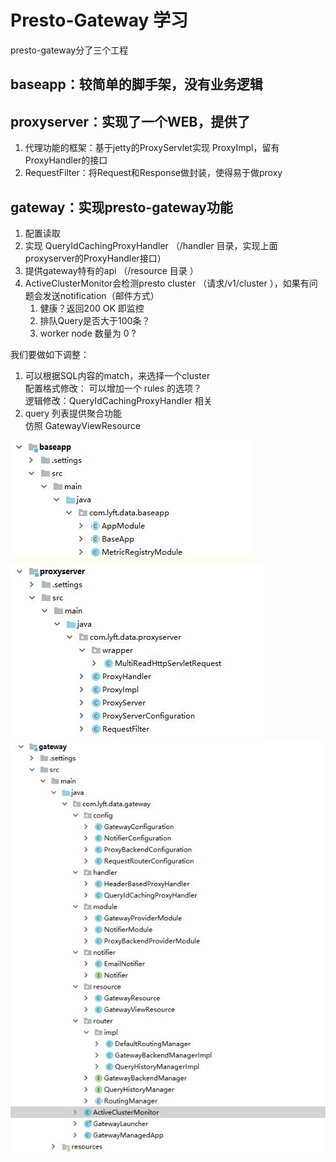 # Presto-Gateway 学习
presto-gateway分了三个工程
## baseapp：较简单的脚手架，没有业务逻辑
## proxyserver：实现了一个WEB，提供了

1. 代理功能的框架：基于jetty的ProxyServlet实现 ProxyImpl，留有ProxyHandler的接口
1. RequestFilter：将Request和Response做封装，使得易于做proxy

## gateway：实现presto-gateway功能
1. 配置读取
1. 实现 QueryIdCachingProxyHandler （/handler 目录，实现上面proxyserver的ProxyHandler接口）
1. 提供gateway特有的api  （/resource 目录 ）
1. ActiveClusterMonitor会检测presto cluster （请求/v1/cluster ），如果有问题会发送notification（邮件方式）
   1. 健康？返回200 OK 即监控
   1. 排队Query是否大于100条？
   1. worker node 数量为 0 ?

我们要做如下调整：
1. 可以根据SQL内容的match，来选择一个cluster  
        配置格式修改： 可以增加一个 rules 的选项？  
        逻辑修改：QueryIdCachingProxyHandler 相关  
1. query 列表提供聚合功能  
        仿照 GatewayViewResource  

![img](https://raw.githubusercontent.com/hamlet-lee/blog/master/2019-05-16/baseapp.jpg)
![img](https://raw.githubusercontent.com/hamlet-lee/blog/master/2019-05-16/proxyserver.jpg)
![img](https://raw.githubusercontent.com/hamlet-lee/blog/master/2019-05-16/gateway.jpg)
